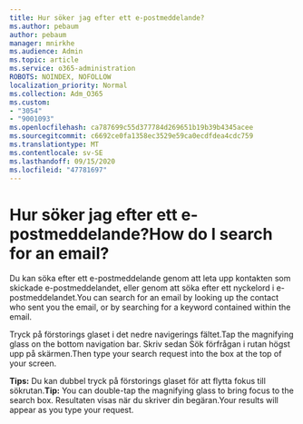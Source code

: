 ```yaml
---
title: Hur söker jag efter ett e-postmeddelande?
ms.author: pebaum
author: pebaum
manager: mnirkhe
ms.audience: Admin
ms.topic: article
ms.service: o365-administration
ROBOTS: NOINDEX, NOFOLLOW
localization_priority: Normal
ms.collection: Adm_O365
ms.custom:
- "3054"
- "9001093"
ms.openlocfilehash: ca787699c55d377784d269651b19b39b4345acee
ms.sourcegitcommit: c6692ce0fa1358ec3529e59ca0ecdfdea4cdc759
ms.translationtype: MT
ms.contentlocale: sv-SE
ms.lasthandoff: 09/15/2020
ms.locfileid: "47781697"
---
```

# <a name="how-do-i-search-for-an-email"></a><span data-ttu-id="eea86-102">Hur söker jag efter ett e-postmeddelande?</span><span class="sxs-lookup"><span data-stu-id="eea86-102">How do I search for an email?</span></span>

<span data-ttu-id="eea86-103">Du kan söka efter ett e-postmeddelande genom att leta upp kontakten som skickade e-postmeddelandet, eller genom att söka efter ett nyckelord i e-postmeddelandet.</span><span class="sxs-lookup"><span data-stu-id="eea86-103">You can search for an email by looking up the contact who sent you the email, or by searching for a keyword contained within the email.</span></span>

<span data-ttu-id="eea86-104">Tryck på förstorings glaset i det nedre navigerings fältet.</span><span class="sxs-lookup"><span data-stu-id="eea86-104">Tap the magnifying glass on the bottom navigation bar.</span></span> <span data-ttu-id="eea86-105">Skriv sedan Sök förfrågan i rutan högst upp på skärmen.</span><span class="sxs-lookup"><span data-stu-id="eea86-105">Then type your search request into the box at the top of your screen.</span></span> 

<span data-ttu-id="eea86-106">**Tips:** Du kan dubbel tryck på förstorings glaset för att flytta fokus till sökrutan.</span><span class="sxs-lookup"><span data-stu-id="eea86-106">**Tip:** You can double-tap the magnifying glass to bring focus to the search box.</span></span> <span data-ttu-id="eea86-107">Resultaten visas när du skriver din begäran.</span><span class="sxs-lookup"><span data-stu-id="eea86-107">Your results will appear as you type your request.</span></span> 
